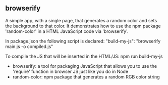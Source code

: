 ## browserify

A simple app, with a single page, that generates a random color and sets the background to that color. It demonstrates how to use the npm package
'random-color' in a HTML JavaScript code via 'browserify'.

In package.json the following script is declared: "build-my-js": "browserify main.js -o compiled.js"

To compile the JS that will be inserted in the HTML/JS: npm run build-my-js

* browserify: a tool for packaging JavaScript that allows you to use the 'require' function in browser JS just like you do in Node
* random-color: npm package that generates a random RGB color string


